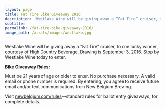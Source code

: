 ```yaml
---
layout: page
title: Fat Tire Bike Giveaway 2016
description: 'Westlake Wine will be giving away a “Fat Tire” cruiser, to one lucky winner, courtesy of High Country Beverage.'
subtitle:
permalink: /fat-tire-bike-giveaway-2016/
image_path: /assets/images/westlake.jpg
---
```



Westlake Wine will be giving away a “Fat Tire” cruiser, to one lucky winner, courtesy of High Country Beverage. Drawing is September 3, 2016. Stop by Westlake Wine today to enter.

**Bike Giveaway Rules:**

Must be 21 years of age or older to enter. No purchase necessary. A valid email or phone number is required. By entering, you agree to receive future email and/or text communications from New Belgium Brewing.

Visit [newbelgium.com/rules](http://www.newbelgium.com/rules)—standard rules for ballot entry giveaways, for complete details.